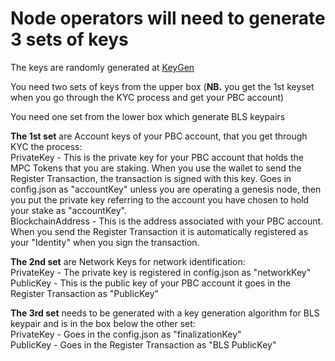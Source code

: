 # Node operators will need to generate 3 sets of keys



The keys are randomly generated at [KeyGen](https://dashboard.partisiablockchain.com/keygen)

You need two sets of keys from the upper box (**NB.** you get the 1st keyset when you go through the KYC process and get your PBC account)

You need one set from the lower box which generate BLS keypairs




**The 1st set**  are Account keys of your PBC account, that you get through KYC the process:  
PrivateKey - This is the private key for your PBC account that holds the MPC Tokens that you are staking. When you use the wallet to send the Register Transaction, the transaction is signed with this key. Goes in config.json as "accountKey" unless you are operating a genesis node, then you put the private key referring to the account you have chosen to hold your stake as "accountKey".  
BlockchainAddress - This is the address associated with your PBC account. When you send the Register Transaction it is automatically registered as your "Identity" when you sign the transaction.

**The 2nd set** are Network Keys for network identification:   
PrivateKey - The private key is registered in config.json as "networkKey"  
PublicKey - This is the public key of your PBC account it goes in the Register Transaction as "PublicKey"

**The 3rd set** needs to be generated with a key generation algorithm for BLS keypair and is in the box below the other set:  
PrivateKey - Goes in the config.json as "finalizationKey"  
PublicKey - Goes in the Register Transaction as "BLS PublicKey"
